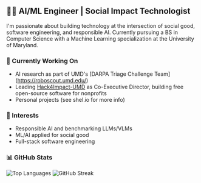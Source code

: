 ## 👨‍💻 AI/ML Engineer | Social Impact Technologist

I'm passionate about building technology at the intersection of social good, software engineering, and responsible AI. Currently pursuing a BS in Computer Science with a Machine Learning specialization at the University of Maryland.

### 🔭 Currently Working On
- AI research as part of UMD's [DARPA Triage Challenge Team] (https://roboscout.umd.edu/)
- Leading [Hack4Impact-UMD](https://github.com/hack4impact-umd) as Co-Executive Director, building free open-source software for nonprofits
- Personal projects (see shel.io for more info)

### 🌱 Interests
- Responsible AI and benchmarking LLMs/VLMs
- ML/AI applied for social good
- Full-stack software engineering

### 📊 GitHub Stats

![Top Languages](https://github-readme-stats.vercel.app/api/top-langs/?username=DevShel&layout=compact&theme=radical) ![GitHub Streak](https://github-readme-streak-stats.herokuapp.com/?user=DevShel&theme=radical)


